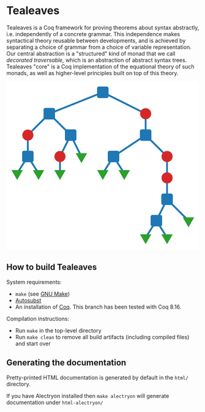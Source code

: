 # Tealeaves

Tealeaves is a Coq framework for proving theorems about syntax abstractly, i.e. independently of a concrete grammar. This independence makes syntactical theory reusable between developments, and is achieved by separating a choice of grammar from a choice of variable representation. Our central abstraction is a "structured" kind of monad that we call *decorated traversable,* which is an abstraction of abstract syntax trees. Tealeaves "core" is a Coq implementation of the equational theory of such monads, as well as higher-level principles built on top of this theory.

![Abstract syntax tree](/images/tree.svg)

## How to build Tealeaves
System requirements:
- `make` (see [GNU Make](https://www.gnu.org/software/make/))
- [Autosubst](https://github.com/coq-community/autosubst/tree/master)
- An installation of [Coq](https://coq.inria.fr/download). This branch has been tested with Coq 8.16.

Compilation instructions:
- Run `make` in the top-level directory
- Run `make clean` to remove all build artifacts (including compiled files) and start over

## Generating the documentation

Pretty-printed HTML documentation is generated by default in the `html/` directory.

If you have Alectryon installed then `make alectryon` will generate documentation under `html-alectryon/`
